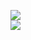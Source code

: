 [![](https://img.shields.io/badge/Made%20With-Github%20Spray-lightgrey.svg?style=for-the-badge&logo=github)](https://github.com/Annihil/github-spray#5554)  
[![](https://i.imgur.com/2DrTn0Z.gif)](https://github.com/Annihil/github-spray)